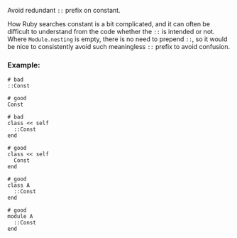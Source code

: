 Avoid redundant `::` prefix on constant.

How Ruby searches constant is a bit complicated, and it can often be difficult to
understand from the code whether the `::` is intended or not. Where `Module.nesting`
is empty, there is no need to prepend `::`, so it would be nice to consistently
avoid such meaningless `::` prefix to avoid confusion.

### Example:
    # bad
    ::Const

    # good
    Const

    # bad
    class << self
      ::Const
    end

    # good
    class << self
      Const
    end

    # good
    class A
      ::Const
    end

    # good
    module A
      ::Const
    end